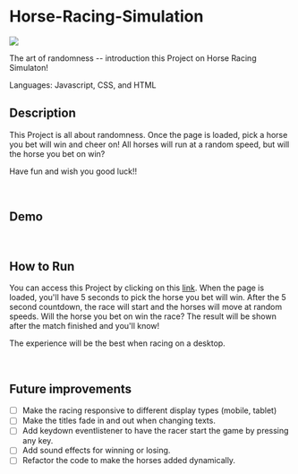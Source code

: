 # Horse-Racing-Simulation

<img src="https://media.istockphoto.com/id/511801274/vector/jockey-on-horse.jpg?s=612x612&w=0&k=20&c=8okiQUOClXm1kRFr16IFsxzm7VPZM8QYwoFH0_e9C9Y=">


The art of randomness -- introduction this Project on Horse Racing Simulaton!

Languages:  Javascript, CSS, and HTML 
<br>

## Description
This Project is all about randomness. Once the page is loaded, pick a horse you bet will win and cheer on! All horses will run at a random speed, but will the horse you bet on win?

Have fun and wish you good luck!!

<br>

## Demo


<br>

## How to Run
You can access this Project by clicking on this <a href="https://hujianni.github.io/Horse-Racing-Simulation/" target="_blank">link</a>. 
When the page is loaded, you'll have 5 seconds to pick the horse you bet will win. After the 5 second countdown, the race will start and the horses will move at random speeds. Will the horse you bet on win the race? The result will be shown after the match finished and you'll know!

The experience will be the best when racing on a desktop.

<br>

## Future improvements
- [ ] Make the racing responsive to different display types (mobile, tablet)
- [ ] Make the titles fade in and out when changing texts.
- [ ] Add keydown eventlistener to have the racer start the game by pressing any key.
- [ ] Add sound effects for winning or losing.
- [ ] Refactor the code to make the horses added dynamically.

<br>

